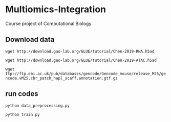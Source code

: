 # Multiomics-Integration
Course project of Computational Biology

## Download data
`wget http://download.gao-lab.org/GLUE/tutorial/Chen-2019-RNA.h5ad`

`wget http://download.gao-lab.org/GLUE/tutorial/Chen-2019-ATAC.h5ad`

`wget ftp://ftp.ebi.ac.uk/pub/databases/gencode/Gencode_mouse/release_M25/gencode.vM25.chr_patch_hapl_scaff.annotation.gtf.gz`

## run codes
`python data_preprocessing.py`

`python train.py`